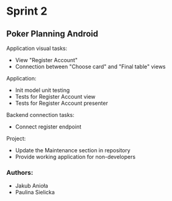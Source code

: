 # Sprint 2
## Poker Planning Android

Application visual tasks:
- View "Register Account"
- Connection between "Choose card" and "Final table" views

Application:
- Init model unit testing
- Tests for Register Account view
- Tests for Register Account presenter

Backend connection tasks:
- Connect register endpoint

Project:
- Update the Maintenance section in repository
- Provide working application for non-developers

### Authors:

* Jakub Anioła
* Paulina Sielicka
